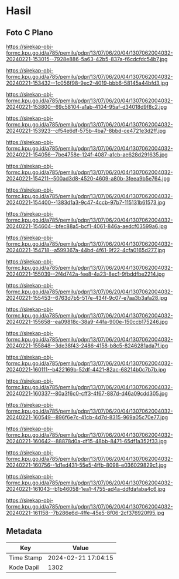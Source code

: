 # Hasil

## Foto C Plano

https://sirekap-obj-formc.kpu.go.id/a785/pemilu/pdpr/13/07/06/20/04/1307062004032-20240221-153015--7928e886-5a63-42b5-837a-f6cdcfdc54b7.jpg

https://sirekap-obj-formc.kpu.go.id/a785/pemilu/pdpr/13/07/06/20/04/1307062004032-20240221-153432--1c056f98-9ec2-4019-bbb6-58145a44bfd3.jpg

https://sirekap-obj-formc.kpu.go.id/a785/pemilu/pdpr/13/07/06/20/04/1307062004032-20240221-153800--69c58104-a1ab-4104-95af-d34018d9f8c2.jpg

https://sirekap-obj-formc.kpu.go.id/a785/pemilu/pdpr/13/07/06/20/04/1307062004032-20240221-153923--cf54e6df-575b-4ba7-8bbd-ce4721e3d2ff.jpg

https://sirekap-obj-formc.kpu.go.id/a785/pemilu/pdpr/13/07/06/20/04/1307062004032-20240221-154056--7be4758e-124f-4087-a1cb-ae628d291635.jpg

https://sirekap-obj-formc.kpu.go.id/a785/pemilu/pdpr/13/07/06/20/04/1307062004032-20240221-154211--500ad3d8-4520-4609-a80b-3feea9b5e764.jpg

https://sirekap-obj-formc.kpu.go.id/a785/pemilu/pdpr/13/07/06/20/04/1307062004032-20240221-154400--1383d1a3-9c47-4ccb-97b7-115131b61573.jpg

https://sirekap-obj-formc.kpu.go.id/a785/pemilu/pdpr/13/07/06/20/04/1307062004032-20240221-154604--bfec88a5-bcf1-4061-846a-aedcf03599a6.jpg

https://sirekap-obj-formc.kpu.go.id/a785/pemilu/pdpr/13/07/06/20/04/1307062004032-20240221-154718--a599367a-44bd-4f61-9f22-4cfa0165d277.jpg

https://sirekap-obj-formc.kpu.go.id/a785/pemilu/pdpr/13/07/06/20/04/1307062004032-20240221-155039--2f4d742a-fee8-4a23-8ec1-9fbddfbe2214.jpg

https://sirekap-obj-formc.kpu.go.id/a785/pemilu/pdpr/13/07/06/20/04/1307062004032-20240221-155453--6763d7b5-517e-434f-9c07-e7aa3b3afa28.jpg

https://sirekap-obj-formc.kpu.go.id/a785/pemilu/pdpr/13/07/06/20/04/1307062004032-20240221-155658--ea09818c-38a9-44fa-900e-150ccb175246.jpg

https://sirekap-obj-formc.kpu.go.id/a785/pemilu/pdpr/13/07/06/20/04/1307062004032-20240221-155848--3de38f43-2486-4158-b8c5-8246281ada7f.jpg

https://sirekap-obj-formc.kpu.go.id/a785/pemilu/pdpr/13/07/06/20/04/1307062004032-20240221-160111--b422169b-52df-4421-82ac-68214b0c7b7b.jpg

https://sirekap-obj-formc.kpu.go.id/a785/pemilu/pdpr/13/07/06/20/04/1307062004032-20240221-160337--80a3f6c0-cff3-4f67-887d-d46a09cdd305.jpg

https://sirekap-obj-formc.kpu.go.id/a785/pemilu/pdpr/13/07/06/20/04/1307062004032-20240221-160549--896f6e7c-41cb-4d7d-8315-969a05c70e77.jpg

https://sirekap-obj-formc.kpu.go.id/a785/pemilu/pdpr/13/07/06/20/04/1307062004032-20240221-160642--88878d0a-df15-48bb-8471-65df1a352f33.jpg

https://sirekap-obj-formc.kpu.go.id/a785/pemilu/pdpr/13/07/06/20/04/1307062004032-20240221-160756--1d1ed431-55e5-4ffb-8098-e036029829c1.jpg

https://sirekap-obj-formc.kpu.go.id/a785/pemilu/pdpr/13/07/06/20/04/1307062004032-20240221-161043--b1b46058-1ea1-4755-ad4a-ddfdafaba4c6.jpg

https://sirekap-obj-formc.kpu.go.id/a785/pemilu/pdpr/13/07/06/20/04/1307062004032-20240221-161158--7b286e6d-4ffe-45e5-8f06-2cf376920f95.jpg


## Metadata

| Key        | Value               |
| ---------- | ------------------- |
| Time Stamp | 2024-02-21 17:04:15 |
| Kode Dapil | 1302                |



